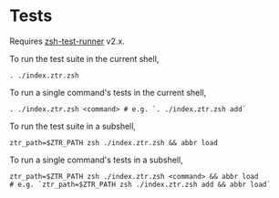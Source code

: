# Tests

Requires [zsh-test-runner](https://github.com/olets/zsh-test-runner) v2.x.

To run the test suite in the current shell,

```shell
. ./index.ztr.zsh
```

To run a single command's tests in the current shell,

```shell
. ./index.ztr.zsh <command> # e.g. `. ./index.ztr.zsh add`
```

To run the test suite in a subshell,

```shell
ztr_path=$ZTR_PATH zsh ./index.ztr.zsh && abbr load
```

To run a single command's tests in a subshell,

```shell
ztr_path=$ZTR_PATH zsh ./index.ztr.zsh <command> && abbr load
# e.g. `ztr_path=$ZTR_PATH zsh ./index.ztr.zsh add && abbr load`
```